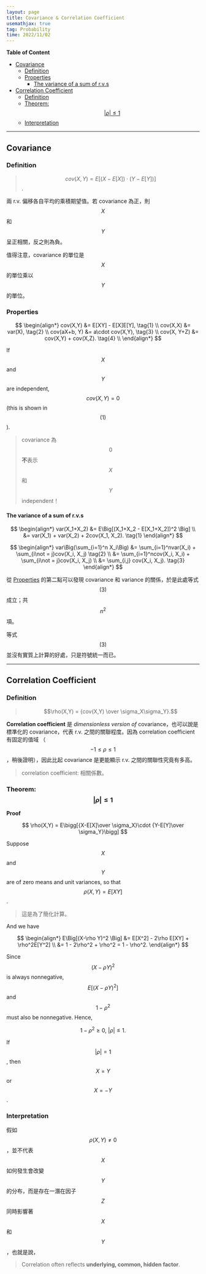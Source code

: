 ```yaml
---
layout: page
title: Covariance & Correlation Coefficient
usemathjax: true
tag: Probability
time: 2022/11/02
---
```


**Table of Content**
- [Covariance](#covariance)
  - [Definition](#definition)
  - [Properties](#properties)
    - [The variance of a sum of r.v.s](#the-variance-of-a-sum-of-rvs)
- [Correlation Coefficient](#correlation-coefficient)
  - [Definition](#definition-1)
  - [Theorem: $$\vert \rho \vert \le 1$$](#theorem-vert-rho-vert-le-1)
  - [Interpretation](#interpretation)

---

## Covariance
### Definition
> $$cov(X,Y) = E\Big[(X-E[X]) \cdot (Y-E[Y]) \Big]$$.

兩 r.v. 偏移各自平均的乘積期望值。若 covariance 為正，則 $$X$$ 和 $$Y$$ 呈正相關，反之則為負。

值得注意，covariance 的單位是 $$X$$ 的單位乘以 $$Y$$ 的單位。 

### Properties

$$
\begin{align*}
  cov(X,Y) &= E[XY] - E[X]E[Y], \tag{1} \\
  cov(X,X) &= var(X), \tag{2} \\
  cov(aX+b, Y) &= a\cdot cov(X,Y), \tag{3} \\
  cov(X, Y+Z) &= cov(X,Y) + cov(X,Z). \tag{4} \\
\end{align*}
$$

If $$X$$ and $$Y$$ are independent, $$cov(X, Y) = 0$$ (this is shown in $$(1)$$).

> covariance 為 $$0$$ **不**表示 $$X$$ 和 $$Y$$ independent！


#### The variance of a sum of r.v.s

$$
\begin{align*}
var(X_1+X_2) &= E\Big[(X_1+X_2 - E[X_1+X_2])^2 \Big] \\
&= var(X_1) + var(X_2) + 2cov(X_1, X_2). \tag{1}
\end{align*}
$$

$$
\begin{align*}
var\Big(\sum_{i=1}^n X_i\Big) &= \sum_{i=1}^nvar(X_i) + \sum_{i\not = j}cov(X_i, X_j) \tag{2} \\ 
&= \sum_{i=1}^ncov(X_i, X_i) + \sum_{i\not = j}cov(X_i, X_j) \\
&= \sum_{i,j} cov(X_i, X_j). \tag{3}
\end{align*}
$$

從 [Properties](#properties) 的第二點可以發現 covariance 和 variance 的關係，於是此處等式 $$(3)$$ 成立；共 $$n^2$$ 項。

等式 $$(3)$$ 並沒有實質上計算的好處，只是符號統一而已。

---

## Correlation Coefficient
### Definition
> $$\rho(X,Y) = {cov(X,Y) \over \sigma_X\sigma_Y}.$$

**Correlation coefficient** 是 *dimensionless version of* covariance，也可以說是標準化的 covariance，代表 r.v. 之間的關聯程度。因為 correlation coefficient 有固定的值域 （$$-1\le \rho \le 1$$，稍後證明），因此比起 covariance 是更能顯示 r.v. 之間的關聯性究竟有多高。

> correlation coefficient: 相關係數。

### Theorem: $$\vert \rho \vert \le 1$$

**Proof**

$$
\rho(X,Y) = E\bigg[{X-E[X]\over \sigma_X}\cdot {Y-E[Y]\over \sigma_Y}\bigg] 
$$

Suppose $$X$$ and $$Y$$ are of zero means and unit variances, so that $$\rho(X,Y) = E[XY]$$.

> 這是為了簡化計算。

And we have

$$
\begin{align*}
E\Big[(X-\rho Y)^2 \Big] &= E[X^2] - 2\rho E[XY] + \rho^2E[Y^2] \\
&= 1 - 2\rho^2 + \rho^2 = 1 - \rho^2.
\end{align*}
$$

Since $$(X-\rho Y)^2$$ is always nonnegative, $$E\Big[(X-\rho Y)^2 \Big]$$ and $$1-\rho^2$$ must also be nonnegative. Hence,

$$
1-\rho^2 \ge 0,\ \vert \rho\vert \le 1. \tag*{$\blacksquare$}
$$

If $$\vert\rho\vert = 1$$, then $$X=Y$$ or $$X=-Y$$.

### Interpretation

假如 $$\rho(X,Y) \not = 0$$，並不代表 $$X$$ 如何發生會改變 $$Y$$ 的分布，而是存在一潛在因子 $$Z$$ 同時影響著 $$X$$ 和 $$Y$$，也就是說，

> Correlation often reflects **underlying, common, hidden factor**.